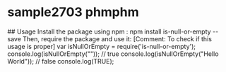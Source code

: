 # sample2703 phmphm
<Description of what the package does>
## Usage
Install the package using npm :
npm install is-null-or-empty --save
Then, require the package and use it:
 [Comment: To check if this usage is proper]
 var isNullOrEmpty = require('is-null-or-empty');
 console.log(isNullOrEmpty("")); // true
 console.log(isNullOrEmpty("Hello World")); // false
 console.log(TRUE);
